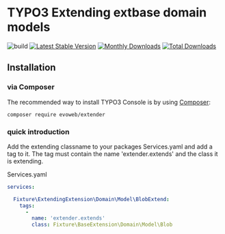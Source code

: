 # TYPO3 Extending extbase domain models

![build](https://github.com/evoWeb/extender/workflows/build/badge.svg?branch=develop)
[![Latest Stable Version](https://poser.pugx.org/evoweb/extender/v/stable)](https://packagist.org/packages/evoweb/extender)
[![Monthly Downloads](https://poser.pugx.org/evoweb/extender/d/monthly)](https://packagist.org/packages/evoweb/extender)
[![Total Downloads](https://poser.pugx.org/evoweb/extender/downloads)](https://packagist.org/packages/evoweb/extender)

## Installation

### via Composer

The recommended way to install TYPO3 Console is by using [Composer](https://getcomposer.org):

    composer require evoweb/extender

### quick introduction

Add the extending classname to your packages Services.yaml and add a tag to it.
The tag must contain the name 'extender.extends' and the class it is extending.

Services.yaml
```yaml
services:

  Fixture\ExtendingExtension\Domain\Model\BlobExtend:
    tags:
      -
        name: 'extender.extends'
        class: Fixture\BaseExtension\Domain\Model\Blob
```
